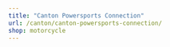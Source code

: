 ```yaml
---
title: "Canton Powersports Connection"
url: /canton/canton-powersports-connection/
shop: motorcycle
---
```

